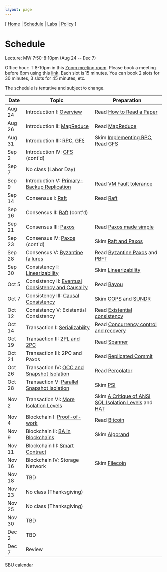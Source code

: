 ```yaml
---
layout: page
---
```


[
[Home](./index.html) | 
[Schedule](./schedule.html) |
[Labs](./labs.html) |
[Policy](./policy.html)
]

# Schedule 

Lecture: MW 7:50-8:10pm (Aug 24 -- Dec 7)

Office hour: T 8-10pm in this [Zoom meeting room](https://stonybrook.zoom.us/j/94704333277?pwd=NFhrbGYzUW50ZSt5R0Z3d3hobk54Zz09). Please book a meeting before 6pm using this [link](https://calendly.com/shuaimu/officehour). Each slot is 15 minutes. You can book 2 slots for 30 minutes, 3 slots for 45 minutes, etc.


The schedule is tentative and subject to change.

| Date   | Topic &nbsp;                                                                   | Preparation                                                                                    |
|--------|--------------------------------------------------------------------------------|------------------------------------------------------------------------------------------------|
| Aug 24 | Introduction I: [Overview](notes/overview.md)                                  | Read [How to Read a Paper](readings/paper-reading.pdf)                                         |
| Aug 26 | Introduction II: [MapReduce](notes/mapreduce.md)                               | Read [MapReduce](readings/mapreduce.pdf)                                                       |
| Aug 31 | Introduction III: [RPC](notes/rpc.md), [GFS](notes/gfs.md)                     | Skim [Implementing RPC](readings/rpc.pdf), Read [GFS](readings/gfs.pdf)                        |
| Sep 2  | Introduction IV: [GFS](notes/gfs.md) (cont'd)                                  |                                                                                                |
| Sep 7  | No class (Labor Day)                                                           |                                                                                                |
| Sep 9  | Introduction V: [Primary-Backup Replication](notes/vmft.md)                    | Read [VM Fault tolerance](readings/vm-ft.pdf)                                                  |
| Sep 14 | Consensus I: [Raft](notes/raft.md)                                             | Read [Raft](readings/raft.pdf)                                                                 |
| Sep 16 | Consensus II: [Raft](notes/raft.md) (cont'd)                                   |                                                                                                |
| Sep 21 | Consensus III: [Paxos](notes/paxos.md)                                         | Read [Paxos made simple](readings/paxos.pdf)                                                   |
| Sep 23 | Consensus IV: [Paxos](notes/paxos.md) (cont'd)                                 | Skim [Raft and Paxos](readings/raft-paxos.pdf)                                                 |
| Sep 28 | Consensus V: [Byzantine failures](notes/byz.md)                                | Read [Byzantine Paxos](readings/byzpaxos.pdf) and [PBFT](readings/pbft.pdf)                    |
| Sep 30 | Consistency I: [Linearizability](notes/linear.md)                              | Skim [Linearizability](readings/linearizability.pdf)                                           |
| Oct 5  | Consistency II: [Eventual Consistency and Causality](notes/bayou.md)           | Read [Bayou](readings/bayou.pdf)                                                               |
| Oct 7  | Consistency III: [Causal Consistency](notes/cops.md)                           | Skim [COPS](readings/cops.pdf) and [SUNDR](readings/sundr.pdf)                                 |
| Oct 12 | Consistency V: Existential Consistency                                         | Read [Existential consistency](readings/existential.pdf)                                       |
| Oct 14 | Transaction I: [Serializability](notes/serializability.md)                     | Read [Concurrency control and recovery](readings/franklin97concurrency.pdf)                    |
| Oct 19 | Transaction II: [2PL and 2PC](notes/spanner.md)                                | Read [Spanner](readings/spanner.pdf)                                                           |
| Oct 21 | Transaction III: 2PC and Paxos                                                 | Read [Replicated Commit](readings/rc.pdf)                                                      |
| Oct 26 | Transaction IV: [OCC and Snapshot Isolation](notes/si.md)                      | Read [Percolator](readings/percolator.pdf)                                                     |
| Oct 28 | Transaction V: [Parallel Snapshot Isolation](notes/psi.md)                     | Skim [PSI](readings/psi.pdf)                                                                   |
| Nov 2  | Transaction VI: [More Isolation Levels](notes/isolations.md)                   | Skim [A Critique of ANSI SQL Isolation Levels](readings/si.pdf) and [HAT](readings/hat.pdf)    |
| Nov 4  | Blockchain I: [Proof-of-work](notes/bitcoin.md)                                | Read [Bitcoin](readings/bitcoin.pdf)                                                           |
| Nov 9  | Blockchain II: [BA in Blockchains](notes/algorand.md)                          | Skim [Algorand](readings/algorand.pdf)                                                         |
| Nov 11 | Blockchain III: [Smart Contract](notes/eth.md)                                 |                                                                                                |
| Nov 16 | Blockchain IV: Storage Network                                                 | Skim [Filecoin](readings/filecoin.pdf)                                                         |
| Nov 18 | TBD                                                                            |                                                                                                |
| Nov 23 | No class (Thanksgiving)                                                        |                                                                                                |
| Nov 25 | No class (Thanksgiving)                                                        |                                                                                                |
| Nov 30 | TBD                                                                            |                                                                                                |
| Dec 2  | TBD                                                                            |                                                                                                |
| Dec 7  | Review                                                                         |                                                                                                |

[SBU calendar](https://www.stonybrook.edu/commcms/registrar/calendars/_ucalcontent/fall20summer21.php)
